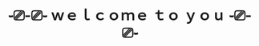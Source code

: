 <h1 align="center"> 
  ֊⎚-⎚֊ ｗｅｌｃｏｍｅ ｔｏ ｙｏｕ ֊⎚-⎚֊
</h1>
<div align="center">
  <h1>
    <span style="animation: fadeIn 3s;">Ｓｏｆｔｗａｒｅ Ｅｎｇ．／ Ａｂｄｕｌａｈ Ｏｓａｍａ</span>
  </h1>
</div>

<style>
@keyframes fadeIn {
  from { opacity: 0; }
  to { opacity: 1; }
}

span {
  display: inline-block;
  animation: fadeIn 3s;
}
</style>

